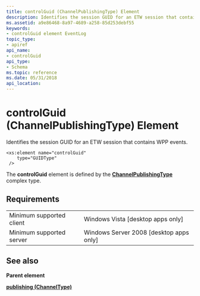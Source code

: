 ```yaml
---
title: controlGuid (ChannelPublishingType) Element
description: Identifies the session GUID for an ETW session that contains WPP events.
ms.assetid: a9e86468-8a97-4689-a258-85d253debf55
keywords:
- controlGuid element EventLog
topic_type:
- apiref
api_name:
- controlGuid
api_type:
- Schema
ms.topic: reference
ms.date: 05/31/2018
api_location: 
---
```


# controlGuid (ChannelPublishingType) Element

Identifies the session GUID for an ETW session that contains WPP events.

``` syntax
<xs:element name="controlGuid"
    type="GUIDType"
 />
```

The **controlGuid** element is defined by the [**ChannelPublishingType**](eventmanifestschema-channelpublishingtype-complextype.md) complex type.

## Requirements



|                                     |                                                      |
|-------------------------------------|------------------------------------------------------|
| Minimum supported client<br/> | Windows Vista \[desktop apps only\]<br/>       |
| Minimum supported server<br/> | Windows Server 2008 \[desktop apps only\]<br/> |



## See also

<dl> <dt>

**Parent element**
</dt> <dt>

[**publishing (ChannelType)**](eventmanifestschema-publishing-channeltype-element.md)
</dt> </dl>

 

 





